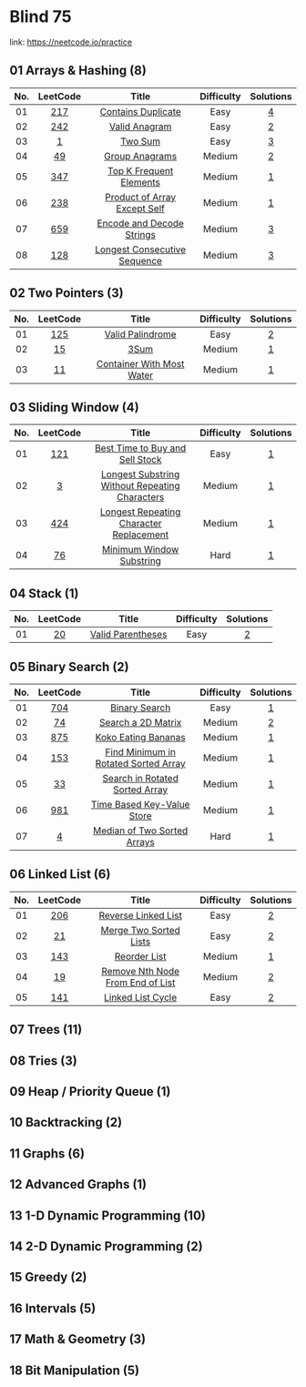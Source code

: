 # Blind 75

link: <https://neetcode.io/practice>

## 01 Arrays & Hashing (8)

 | No.  | LeetCode | Title | Difficulty | Solutions |
 | :-: | :------: | :---: | :--------: | :-------: |
 | 01  | [217](https://leetcode.com/problems/contains-duplicate/) | [Contains Duplicate](./01/01) | Easy | [4](https://github.com/neetcode-gh/leetcode/blob/main/javascript/0217-contains-duplicate.js) |
 | 02  | [242](https://leetcode.com/problems/valid-anagram/) | [Valid Anagram](./01/02) | Easy | [2](https://github.com/neetcode-gh/leetcode/blob/main/javascript/0242-valid-anagram.js) |
 | 03  | [1](https://leetcode.com/problems/two-sum/) | [Two Sum](./01/03) | Easy | [3](https://github.com/neetcode-gh/leetcode/blob/main/javascript/0001-two-sum.js) |
 | 04  | [49](https://leetcode.com/problems/group-anagrams/) | [Group Anagrams](./01/04) | Medium | [2](https://github.com/neetcode-gh/leetcode/blob/main/javascript/0049-group-anagrams.js) |
 | 05  | [347](https://leetcode.com/problems/top-k-frequent-elements/) | [Top K Frequent Elements](./01/05) | Medium | [1](https://github.com/neetcode-gh/leetcode/blob/main/javascript/0347-top-k-frequent-elements.js) |
 | 06  | [238](https://leetcode.com/problems/product-of-array-except-self/) | [Product of Array Except Self](./01/06) | Medium | [1](https://github.com/neetcode-gh/leetcode/blob/main/javascript/0238-product-of-array-except-self.js) |
 | 07  | [659](https://www.lintcode.com/problem/659/) | [Encode and Decode Strings](./01/07) | Medium | [3](https://github.com/neetcode-gh/leetcode/blob/main/javascript/0271-encode-and-decode-strings.js) |
 | 08  | [128](https://leetcode.com/problems/longest-consecutive-sequence/) | [Longest Consecutive Sequence](./01/08) | Medium | [3](https://github.com/neetcode-gh/leetcode/blob/main/javascript/0128-longest-consecutive-sequence.js) |

## 02 Two Pointers (3)

 | No.  | LeetCode | Title | Difficulty | Solutions |
 | :-: | :------: | :---: | :--------: | :-------: |
 | 01  | [125](https://leetcode.com/problems/valid-palindrome/) | [Valid Palindrome](./02/01) | Easy | [2](https://github.com/neetcode-gh/leetcode/blob/main/javascript/0125-valid-palindrome.js) |
 | 02  | [15](https://leetcode.com/problems/3sum/) | [3Sum](./02/02) | Medium | [1](https://github.com/neetcode-gh/leetcode/blob/main/javascript/0015-3sum.js) |
 | 03  | [11](https://leetcode.com/problems/container-with-most-water/) | [Container With Most Water](./02/03) | Medium | [1](https://github.com/neetcode-gh/leetcode/blob/main/javascript/0011-container-with-most-water.js) |

## 03 Sliding Window (4)

| No. | LeetCode | Title | Difficulty | Solutions |
| :-: | :------: | :---: | :--------: | :-------: |
| 01  | [121](https://leetcode.com/problems/best-time-to-buy-and-sell-stock/) | [Best Time to Buy and Sell Stock](./03/01) | Easy | [1](https://github.com/neetcode-gh/leetcode/blob/main/javascript/0076-minimum-window-substring.js) |
| 02  | [3](https://leetcode.com/problems/longest-substring-without-repeating-characters/) | [Longest Substring Without Repeating Characters](./03/02) | Medium | [1](https://github.com/neetcode-gh/leetcode/blob/main/javascript/0003-longest-substring-without-repeating-characters.js) |
| 03  | [424](https://leetcode.com/problems/longest-repeating-character-replacement/) | [Longest Repeating Character Replacement](./03/03) | Medium | [1](https://github.com/neetcode-gh/leetcode/blob/main/javascript/0424-longest-repeating-character-replacement.js) |
| 04  | [76](https://leetcode.com/problems/minimum-window-substring/) | [Minimum Window Substring](./03/04) | Hard | [1](https://github.com/neetcode-gh/leetcode/blob/main/javascript/0076-minimum-window-substring.js) |

## 04 Stack (1)

| No. | LeetCode | Title | Difficulty | Solutions |
| :-: | :------: | :---: | :--------: | :-------: |
| 01  | [20](https://leetcode.com/problems/valid-parentheses/) | [Valid Parentheses](./04/01) | Easy | [2](https://github.com/neetcode-gh/leetcode/blob/main/javascript/0020-valid-parentheses.js) |

## 05 Binary Search (2)

| No. | LeetCode | Title | Difficulty | Solutions |
| :-: | :------: | :---: | :--------: | :-------: |
| 01  | [704](https://leetcode.com/problems/binary-search/) | [Binary Search](./05/01) | Easy | [1](https://github.com/neetcode-gh/leetcode/blob/main/javascript/0704-binary-search.js) |
| 02  | [74](https://leetcode.com/problems/search-a-2d-matrix/) | [Search a 2D Matrix](./05/02) | Medium | [2](https://github.com/neetcode-gh/leetcode/blob/main/javascript/0074-search-a-2d-matrix.js) |
| 03  | [875](https://leetcode.com/problems/koko-eating-bananas/) | [Koko Eating Bananas](./05/03) | Medium | [1](https://github.com/neetcode-gh/leetcode/blob/main/javascript/0875-koko-eating-bananas.js) |
| 04  | [153](https://leetcode.com/problems/find-minimum-in-rotated-sorted-array/) | [Find Minimum in Rotated Sorted Array](./05/04) | Medium | [1](https://github.com/neetcode-gh/leetcode/blob/main/javascript/0153-find-minimum-in-rotated-sorted-array.js) |
| 05  | [33](https://leetcode.com/problems/search-in-rotated-sorted-array/) | [Search in Rotated Sorted Array](./05/05) | Medium | [1](https://github.com/neetcode-gh/leetcode/blob/main/javascript/0033-search-in-rotated-sorted-array.js) |
| 06  | [981](https://leetcode.com/problems/time-based-key-value-store/) | [Time Based Key-Value Store](./05/06) | Medium | [1](https://github.com/neetcode-gh/leetcode/blob/main/javascript/0981-time-based-key-value-store.js) |
| 07  | [4]([4](https://leetcode.com/problems/median-of-two-sorted-arrays/)) | [Median of Two Sorted Arrays](./05/07) | Hard | [1](https://github.com/neetcode-gh/leetcode/blob/main/javascript/0004-median-of-two-sorted-arrays.js) |

## 06 Linked List (6)

| No. | LeetCode | Title | Difficulty | Solutions |
| :-: | :------: | :---: | :--------: | :-------: |
| 01  | [206](https://leetcode.com/problems/reverse-linked-list/) | [Reverse Linked List](./06/01) | Easy | [2](https://github.com/neetcode-gh/leetcode/blob/main/javascript/0206-reverse-linked-list.js) |
| 02  | [21](https://leetcode.com/problems/merge-two-sorted-lists/) | [Merge Two Sorted Lists](./06/02) | Easy | [2](https://github.com/neetcode-gh/leetcode/blob/main/javascript/0021-merge-two-sorted-lists.js) |
| 03  | [143](https://leetcode.com/problems/reorder-list/) | [Reorder List](./06/03) | Medium | [1](https://github.com/neetcode-gh/leetcode/blob/main/javascript/0143-reorder-list.js) |
| 04  | [19](https://leetcode.com/problems/remove-nth-node-from-end-of-list/) | [Remove Nth Node From End of List](./06/04) | Medium | [2](https://github.com/neetcode-gh/leetcode/blob/main/javascript/0019-remove-nth-node-from-end-of-list.js) |
| 05  | [141](https://leetcode.com/problems/linked-list-cycle/) | [Linked List Cycle](./06/05) | Easy | [2](https://github.com/neetcode-gh/leetcode/blob/main/javascript/0141-linked-list-cycle.js) |

<!-- | 01  | [num]() | [title](./06/01) | Medium | [4]() | -->

## 07 Trees (11)

## 08 Tries (3)

## 09 Heap / Priority Queue (1)

## 10 Backtracking (2)

## 11 Graphs (6)

## 12 Advanced Graphs (1)

## 13 1-D Dynamic Programming (10)

## 14 2-D Dynamic Programming (2)

## 15 Greedy (2)

## 16 Intervals (5)

## 17 Math & Geometry (3)

## 18 Bit Manipulation (5)
